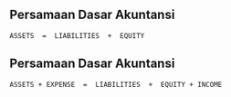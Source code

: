 ## Persamaan Dasar Akuntansi
`ASSETS  =  LIABILITIES  +  EQUITY`

## Persamaan Dasar Akuntansi
`ASSETS + EXPENSE  =  LIABILITIES  +  EQUITY + INCOME`
